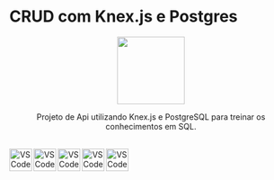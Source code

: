 
# CRUD com Knex.js e Postgres 
<center>
<img align="center" src="http://knexjs.org/assets/images/knex.png" height="120px" />


Projeto de Api utilizando Knex.js e PostgreSQL para treinar os conhecimentos em SQL.


<br>
<img align="left" src="https://simpleicons.org/icons/visualstudiocode.svg" alt="VSCode" height="40px" />

<img align="left" src="https://simpleicons.org/icons/postgresql.svg" alt="VSCode" height="40px" />

<img align="left" src="https://simpleicons.org/icons/javascript.svg" alt="VSCode" height="40px" />

<img align="left" src="https://simpleicons.org/icons/nodemon.svg" alt="VSCode" height="40px" />
<img align="left" src="https://simpleicons.org/icons/node-dot-js.svg" alt="VSCode" height="40px" />


<br>
<br>
